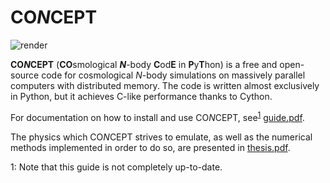# **CO*N*CEPT**
![render](http://users-phys.au.dk/jmd/github/concept/render.gif)

**CO*N*CEPT** (**CO**smological ***N***-body **C**od**E** in **P**y**T**hon)
is a free and open-source code for cosmological *N*-body simulations on
massively parallel computers with distributed memory. The code is written
almost exclusively in Python, but it achieves C-like performance thanks to
Cython.

For documentation on how to install and use CO*N*CEPT, see<sup>[1](#footnote)</sup> [guide.pdf](guide.pdf).

The physics which CO*N*CEPT strives to emulate, as well as the numerical
methods implemented in order to do so, are presented in [thesis.pdf](thesis.pdf).

<a name="footnote">1</a>: Note that this guide is not completely up-to-date.
